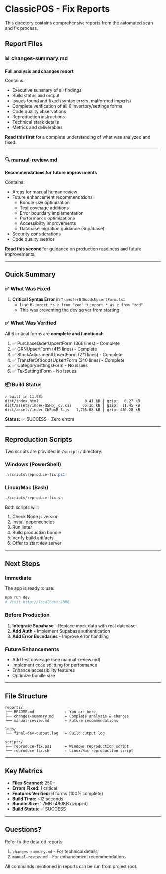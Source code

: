 # ClassicPOS - Fix Reports

This directory contains comprehensive reports from the automated scan and fix process.

## Report Files

### 📊 changes-summary.md
**Full analysis and changes report**

Contains:
- Executive summary of all findings
- Build status and output
- Issues found and fixed (syntax errors, malformed imports)
- Complete verification of all 6 inventory/settings forms
- Code quality observations
- Reproduction instructions
- Technical stack details
- Metrics and deliverables

**Read this first** for a complete understanding of what was analyzed and fixed.

---

### 🔍 manual-review.md
**Recommendations for future improvements**

Contains:
- Areas for manual human review
- Future enhancement recommendations:
  - Bundle size optimization
  - Test coverage additions
  - Error boundary implementation
  - Performance optimizations
  - Accessibility improvements
  - Database migration guidance (Supabase)
- Security considerations
- Code quality metrics

**Read this second** for guidance on production readiness and future improvements.

---

## Quick Summary

### ✅ What Was Fixed
1. **Critical Syntax Error** in `TransferOfGoodsUpsertForm.tsx`
   - Line 6: `import *s z from "zod"` → `import * as z from "zod"`
   - This was preventing the dev server from starting

### ✅ What Was Verified
All 6 critical forms are **complete and functional**:
1. ✅ PurchaseOrderUpsertForm (366 lines) - Complete
2. ✅ GRNUpsertForm (415 lines) - Complete
3. ✅ StockAdjustmentUpsertForm (271 lines) - Complete
4. ✅ TransferOfGoodsUpsertForm (340 lines) - Complete
5. ✅ CategorySettingsForm - No issues
6. ✅ TaxSettingsForm - No issues

### 📦 Build Status
```
✓ built in 11.98s
dist/index.html                     0.41 kB │ gzip:   0.27 kB
dist/assets/index-Q5Hbj_cv.css     66.16 kB │ gzip:  11.45 kB
dist/assets/index-CbEpxR-S.js   1,706.08 kB │ gzip: 480.28 kB
```

**Status:** ✅ SUCCESS - Zero errors

---

## Reproduction Scripts

Two scripts are provided in `/scripts/` directory:

### Windows (PowerShell)
```powershell
.\scripts\reproduce-fix.ps1
```

### Linux/Mac (Bash)
```bash
./scripts/reproduce-fix.sh
```

Both scripts will:
1. Check Node.js version
2. Install dependencies
3. Run linter
4. Build production bundle
5. Verify build artifacts
6. Offer to start dev server

---

## Next Steps

### Immediate
The app is ready to use:
```bash
npm run dev
# Visit http://localhost:8080
```

### Before Production
1. **Integrate Supabase** - Replace mock data with real database
2. **Add Auth** - Implement Supabase authentication
3. **Add Error Boundaries** - Improve error handling

### Future Enhancements
- Add test coverage (see manual-review.md)
- Implement code splitting for performance
- Enhance accessibility features
- Optimize bundle size

---

## File Structure

```
reports/
├── README.md              ← You are here
├── changes-summary.md     ← Complete analysis & changes
└── manual-review.md       ← Future recommendations

logs/
└── final-dev-output.log   ← Build output log

scripts/
├── reproduce-fix.ps1      ← Windows reproduction script
└── reproduce-fix.sh       ← Linux/Mac reproduction script
```

---

## Key Metrics

- **Files Scanned:** 250+
- **Errors Fixed:** 1 critical
- **Features Verified:** 6 forms (100% complete)
- **Build Time:** ~12 seconds
- **Bundle Size:** 1.7MB (480KB gzipped)
- **Build Status:** ✅ SUCCESS

---

## Questions?

Refer to the detailed reports:
1. `changes-summary.md` - For technical details
2. `manual-review.md` - For enhancement recommendations

All commands mentioned in reports can be run from project root.
